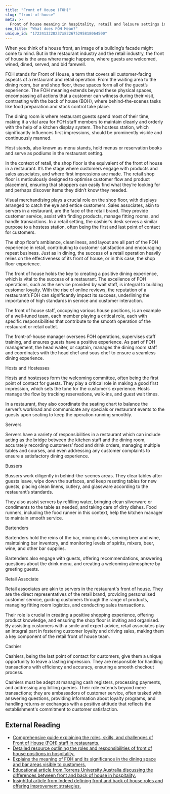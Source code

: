 ```yaml
---
title: "Front of House (FOH)"
slug: "front-of-house"
meta: >-
  Front of house meaning in hospitality, retail and leisure settings including job roles.
seo_title: "What does FOH Mean?"
unique_id: "1722413228237x822675295818064500"
---
```


When you think of a house front, an image of a building’s facade might come to mind. But in the restaurant industry and the retail industry, the front of house is the area where magic happens, where guests are welcomed, wined, dined, served, and bid farewell.

FOH stands for Front of House, a term that covers all customer-facing aspects of a restaurant and retail operation. From the waiting area to the dining room, bar and shop floor, these spaces form all of the guest’s experience. The FOH meaning extends beyond these physical spaces, encompassing all actions that a customer can witness during their visit, contrasting with the back of house (BOH), where behind-the-scenes tasks like food preparation and stock control take place.

The dining room is where restaurant guests spend most of their time, making it a vital area for FOH staff members to maintain cleanly and orderly with the help of a kitchen display system. The hostess station, which significantly influences first impressions, should be prominently visible and continuously manned.

Host stands, also known as menu stands, hold menus or reservation books and serve as podiums in the restaurant setting.

In the context of retail, the shop floor is the equivalent of the front of house in a restaurant. It’s the stage where customers engage with products and sales associates, and where first impressions are made. The retail shop floor is meticulously designed to optimise customer flow and product placement, ensuring that shoppers can easily find what they’re looking for and perhaps discover items they didn’t know they needed.

Visual merchandising plays a crucial role on the shop floor, with displays arranged to catch the eye and entice customers. Sales associates, akin to servers in a restaurant, are the face of the retail brand. They provide customer service, assist with finding products, manage fitting rooms, and handle transactions. In a retail setting, the cashier’s desk serves a similar purpose to a hostess station, often being the first and last point of contact for customers.

The shop floor’s ambiance, cleanliness, and layout are all part of the FOH experience in retail, contributing to customer satisfaction and encouraging repeat business. Just as in dining, the success of a retail operation heavily relies on the effectiveness of its front of house, or in this case, the shop floor experience.

The front of house holds the key to creating a positive dining experience, which is vital to the success of a restaurant. The excellence of FOH operations, such as the service provided by wait staff, is integral to building customer loyalty. With the rise of online reviews, the reputation of a restaurant’s FOH can significantly impact its success, underlining the importance of high standards in service and customer interaction.

The front of house staff, occupying various house positions, is an example of a well-tuned team, each member playing a critical role, each with specific responsibilities that contribute to the smooth operation of the restaurant or retail outlet.

The front-of-house manager oversees FOH operations, supervises staff training, and ensures guests have a positive experience. As part of FOH management, the head waiter, or captain, manages the dining room staff and coordinates with the head chef and sous chef to ensure a seamless dining experience.

Hosts and Hostesses

Hosts and hostesses form the welcoming committee, often being the first point of contact for guests. They play a critical role in making a good first impression, which sets the tone for the customer’s experience. Hosts manage the flow by tracking reservations, walk-ins, and guest wait times.

In a restaurant, they also coordinate the seating chart to balance the server’s workload and communicate any specials or restaurant events to the guests upon seating to keep the operation running smoothly.

Servers

Servers have a variety of responsibilities in a restaurant which can include acting as the bridge between the kitchen staff and the dining room, accurately recording customers’ food and drink orders, managing multiple tables and courses, and even addressing any customer complaints to ensure a satisfactory dining experience.

Bussers

Bussers work diligently in behind-the-scenes areas. They clear tables after guests leave, wipe down the surfaces, and keep resetting tables for new guests, placing clean linens, cutlery, and glassware according to the restaurant’s standards.

They also assist servers by refilling water, bringing clean silverware or condiments to the table as needed, and taking care of dirty dishes. Food runners, including the food runner in this context, help the kitchen manager to maintain smooth service.

Bartenders

Bartenders hold the reins of the bar, mixing drinks, serving beer and wine, maintaining bar inventory, and monitoring levels of spirits, mixers, beer, wine, and other bar supplies.

Bartenders also engage with guests, offering recommendations, answering questions about the drink menu, and creating a welcoming atmosphere by greeting guests.

Retail Associate

Retail associates are akin to servers in the restaurant's front of house. They are the direct representatives of the retail brand, providing personalised customer service, guiding customers through the range of products, managing fitting room logistics, and conducting sales transactions.

Their role is crucial in creating a positive shopping experience, offering product knowledge, and ensuring the shop floor is inviting and organised. By assisting customers with a smile and expert advice, retail associates play an integral part in fostering customer loyalty and driving sales, making them a key component of the retail front of house team.

Cashier

Cashiers, being the last point of contact for customers, give them a unique opportunity to leave a lasting impression. They are responsible for handling transactions with efficiency and accuracy, ensuring a smooth checkout process.

Cashiers must be adept at managing cash registers, processing payments, and addressing any billing queries. Their role extends beyond mere transactions; they are ambassadors of customer service, often tasked with answering questions, providing information about loyalty programs, and handling returns or exchanges with a positive attitude that reflects the establishment's commitment to customer satisfaction.

## External Reading

- [Comprehensive guide explaining the roles, skills, and challenges of Front of House (FOH) staff in restaurants.](https://www.cuboh.com/blog/front-of-house-meaning)
- [Detailed resource outlining the roles and responsibilities of front of house positions in hospitality.](https://www.eposnow.com/ca/resources/front-of-house-positions/)
- [Explains the meaning of FOH and its significance in the dining space and bar areas visible to customers.](https://www.7shifts.com/blog/restaurant-lingo-defined/)
- [Educational article from Torrens University Australia discussing the differences between front and back of house in hospitality.](https://www.torrens.edu.au/stories/blog/hospitality/the-difference-between-the-front-of-house-and-back-of-house)
- [Insightful article from Indeed defining front and back of house roles and offering improvement strategies.](https://www.indeed.com/career-advice/finding-a-job/front-of-house-vs-back-of-house)